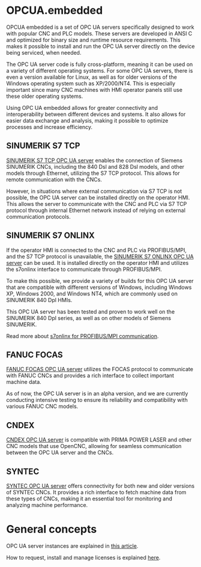 # OPCUA.embedded

OPCUA embedded is a set of OPC UA servers specifically designed to work with popular CNC and PLC models. These servers are developed in ANSI C and optimized for binary size and runtime resource requirements. This makes it possible to install and run the OPC UA server directly on the device being serviced, when needed.

The OPC UA server code is fully cross-platform, meaning it can be used on a variety of different operating systems. For some OPC UA servers, there is even a version available for Linux, as well as for older versions of the Windows operating system such as XP/2000/NT4. This is especially important since many CNC machines with HMI operator panels still use these older operating systems.

Using OPC UA embedded allows for greater connectivity and interoperability between different devices and systems. It also allows for easier data exchange and analysis, making it possible to optimize processes and increase efficiency.

## SINUMERIK S7 TCP
[SINUMERIK S7 TCP OPC UA server](../../wiki/SINUMERIK-S7-TCP) enables the connection of Siemens SINUMERIK CNCs, including the 840 Dsl and 828 Dsl models, and other models through Ethernet, utilizing the S7 TCP protocol. This allows for remote communication with the CNCs.

However, in situations where external communication via S7 TCP is not possible, the OPC UA server can be installed directly on the operator HMI. This allows the server to communicate with the CNC and PLC via S7 TCP protocol through internal Ethernet network instead of relying on external communication protocols.

## SINUMERIK S7 ONLINX
If the operator HMI is connected to the CNC and PLC via PROFIBUS/MPI, and the S7 TCP protocol is unavailable, the [SINUMERIK S7 ONLINX OPC UA server](../../wiki/SINUMERIK-S7-ONLINX) can be used. It is installed directly on the operator HMI and utilizes the s7onlinx interface to communicate through PROFIBUS/MPI.

To make this possible, we provide a variety of builds for this OPC UA server that are compatible with different versions of Windows, including Windows XP, Windows 2000, and Windows NT4, which are commonly used on SINUMERIK 840 Dpl HMIs.

This OPC UA server has been tested and proven to work well on the SINUMERIK 840 Dpl series, as well as on other models of Siemens SINUMERIK.

Read more about [s7onlinx for PROFIBUS/MPI communication](../../wiki/s7onlinx-for-PROFIBUS-MPI).

## FANUC FOCAS
[FANUC FOCAS OPC UA server](../../wiki/FANUC-FOCAS) utilizes the FOCAS protocol to communicate with FANUC CNCs and provides a rich interface to collect important machine data.

As of now, the OPC UA server is in an alpha version, and we are currently conducting intensive testing to ensure its reliability and compatibility with various FANUC CNC models.

## CNDEX
[CNDEX OPC UA server](../../wiki/CNDEX) is compatible with PRIMA POWER LASER and other CNC models that use OpenCNC, allowing for seamless communication between the OPC UA server and the CNCs.

## SYNTEC
[SYNTEC OPC UA server](../../wiki/SYNTEC) offers connectivity for both new and older versions of SYNTEC CNCs. It provides a rich interface to fetch machine data from these types of CNCs, making it an essential tool for monitoring and analyzing machine performance.

# General concepts

OPC UA server instances are explained in [this article](../../wiki/Instances).

How to request, install and manage licenses is explained [here](../../wiki/Licensing).
